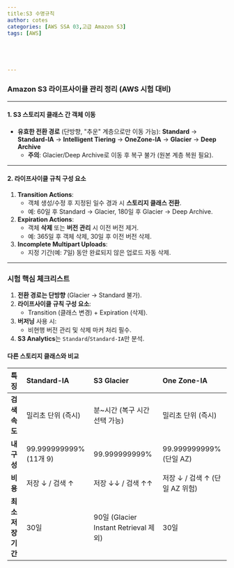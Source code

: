 ```yaml
---
title:S3 수명규칙
author: cotes   
categories: [AWS SSA 03,고급 Amazon S3]
tags: [AWS]





---
```


### Amazon S3 라이프사이클 관리 정리 (AWS 시험 대비)

------

#### **1. S3 스토리지 클래스 간 객체 이동**

- **유효한 전환 경로** (단방향, "추운" 계층으로만 이동 가능):
  **Standard** → **Standard-IA** → **Intelligent Tiering** → **OneZone-IA** → **Glacier** → **Deep Archive**
  - **주의**: Glacier/Deep Archive로 이동 후 복구 불가 (원본 계층 복원 필요).

------

#### **2. 라이프사이클 규칙 구성 요소**

1. **Transition Actions**:
   - 객체 생성/수정 후 지정된 일수 경과 시 **스토리지 클래스 전환**.
   - 예: 60일 후 Standard → Glacier, 180일 후 Glacier → Deep Archive.
2. **Expiration Actions**:
   - 객체 **삭제** 또는 **버전 관리** 시 이전 버전 제거.
   - 예: 365일 후 객체 삭제, 30일 후 이전 버전 삭제.
3. **Incomplete Multipart Uploads**:
   - 지정 기간(예: 7일) 동안 완료되지 않은 업로드 자동 삭제.

------

### **시험 핵심 체크리스트**

1. **전환 경로는 단방향** (Glacier → Standard 불가).
2. **라이프사이클 규칙 구성 요소**:
   - Transition (클래스 변경) + Expiration (삭제).
3. **버저닝** 사용 시:
   - 비현행 버전 관리 및 삭제 마커 처리 필수.
4. **S3 Analytics**는 `Standard`/`Standard-IA`만 분석.



#### **다른 스토리지 클래스와 비교**

| **특징**           | **Standard-IA**        | **S3 Glacier**                        | **One Zone-IA**                |
| :----------------- | :--------------------- | :------------------------------------ | :----------------------------- |
| **검색 속도**      | 밀리초 단위 (즉시)     | 분~시간 (복구 시간 선택 가능)         | 밀리초 단위 (즉시)             |
| **내구성**         | 99.999999999% (11개 9) | 99.999999999%                         | 99.999999999% (단일 AZ)        |
| **비용**           | 저장 ↓ / 검색 ↑        | 저장 ↓↓ / 검색 ↑↑                     | 저장 ↓ / 검색 ↑ (단일 AZ 위험) |
| **최소 저장 기간** | 30일                   | 90일 (Glacier Instant Retrieval 제외) | 30일                           |